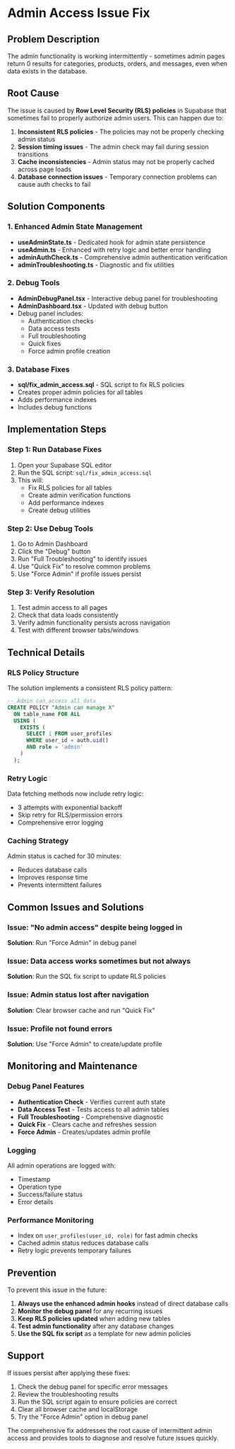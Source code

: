 # Admin Access Issue Fix

## Problem Description
The admin functionality is working intermittently - sometimes admin pages return 0 results for categories, products, orders, and messages, even when data exists in the database.

## Root Cause
The issue is caused by **Row Level Security (RLS) policies** in Supabase that sometimes fail to properly authorize admin users. This can happen due to:

1. **Inconsistent RLS policies** - The policies may not be properly checking admin status
2. **Session timing issues** - The admin check may fail during session transitions
3. **Cache inconsistencies** - Admin status may not be properly cached across page loads
4. **Database connection issues** - Temporary connection problems can cause auth checks to fail

## Solution Components

### 1. Enhanced Admin State Management
- **useAdminState.ts** - Dedicated hook for admin state persistence
- **useAdmin.ts** - Enhanced with retry logic and better error handling
- **adminAuthCheck.ts** - Comprehensive admin authentication verification
- **adminTroubleshooting.ts** - Diagnostic and fix utilities

### 2. Debug Tools
- **AdminDebugPanel.tsx** - Interactive debug panel for troubleshooting
- **AdminDashboard.tsx** - Updated with debug button
- Debug panel includes:
  - Authentication checks
  - Data access tests
  - Full troubleshooting
  - Quick fixes
  - Force admin profile creation

### 3. Database Fixes
- **sql/fix_admin_access.sql** - SQL script to fix RLS policies
- Creates proper admin policies for all tables
- Adds performance indexes
- Includes debug functions

## Implementation Steps

### Step 1: Run Database Fixes
1. Open your Supabase SQL editor
2. Run the SQL script: `sql/fix_admin_access.sql`
3. This will:
   - Fix RLS policies for all tables
   - Create admin verification functions
   - Add performance indexes
   - Create debug utilities

### Step 2: Use Debug Tools
1. Go to Admin Dashboard
2. Click the "Debug" button
3. Run "Full Troubleshooting" to identify issues
4. Use "Quick Fix" to resolve common problems
5. Use "Force Admin" if profile issues persist

### Step 3: Verify Resolution
1. Test admin access to all pages
2. Check that data loads consistently
3. Verify admin functionality persists across navigation
4. Test with different browser tabs/windows

## Technical Details

### RLS Policy Structure
The solution implements a consistent RLS policy pattern:

```sql
-- Admin can access all data
CREATE POLICY "Admin can manage X"
  ON table_name FOR ALL
  USING (
    EXISTS (
      SELECT 1 FROM user_profiles
      WHERE user_id = auth.uid()
      AND role = 'admin'
    )
  );
```

### Retry Logic
Data fetching methods now include retry logic:
- 3 attempts with exponential backoff
- Skip retry for RLS/permission errors
- Comprehensive error logging

### Caching Strategy
Admin status is cached for 30 minutes:
- Reduces database calls
- Improves response time
- Prevents intermittent failures

## Common Issues and Solutions

### Issue: "No admin access" despite being logged in
**Solution**: Run "Force Admin" in debug panel

### Issue: Data access works sometimes but not always
**Solution**: Run the SQL fix script to update RLS policies

### Issue: Admin status lost after navigation
**Solution**: Clear browser cache and run "Quick Fix"

### Issue: Profile not found errors
**Solution**: Use "Force Admin" to create/update profile

## Monitoring and Maintenance

### Debug Panel Features
- **Authentication Check** - Verifies current auth state
- **Data Access Test** - Tests access to all admin tables
- **Full Troubleshooting** - Comprehensive diagnostic
- **Quick Fix** - Clears cache and refreshes session
- **Force Admin** - Creates/updates admin profile

### Logging
All admin operations are logged with:
- Timestamp
- Operation type
- Success/failure status
- Error details

### Performance Monitoring
- Index on `user_profiles(user_id, role)` for fast admin checks
- Cached admin status reduces database calls
- Retry logic prevents temporary failures

## Prevention

To prevent this issue in the future:

1. **Always use the enhanced admin hooks** instead of direct database calls
2. **Monitor the debug panel** for any recurring issues
3. **Keep RLS policies updated** when adding new tables
4. **Test admin functionality** after any database changes
5. **Use the SQL fix script** as a template for new admin policies

## Support

If issues persist after applying these fixes:

1. Check the debug panel for specific error messages
2. Review the troubleshooting results
3. Run the SQL script again to ensure policies are correct
4. Clear all browser cache and localStorage
5. Try the "Force Admin" option in debug panel

The comprehensive fix addresses the root cause of intermittent admin access and provides tools to diagnose and resolve future issues quickly.
